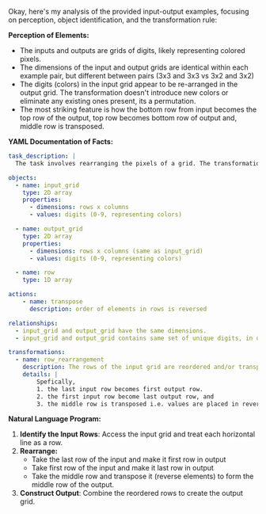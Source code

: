 Okay, here's my analysis of the provided input-output examples, focusing on perception, object identification, and the transformation rule:

**Perception of Elements:**

*   The inputs and outputs are grids of digits, likely representing colored pixels.
*   The dimensions of the input and output grids are identical within each example pair, but different between pairs (3x3 and 3x3 vs 3x2 and 3x2)
*   The digits (colors) in the input grid appear to be re-arranged in the output grid. The transformation doesn't introduce new colors or eliminate any existing ones present, its a permutation.
*   The most striking feature is how the bottom row from input becomes the top row of the output, top row becomes bottom row of output and, middle row is transposed.

**YAML Documentation of Facts:**


```yaml
task_description: |
  The task involves rearranging the pixels of a grid. The transformation maintains the dimensions of the grid.

objects:
  - name: input_grid
    type: 2D array
    properties:
      - dimensions: rows x columns
      - values: digits (0-9, representing colors)

  - name: output_grid
    type: 2D array
    properties:
      - dimensions: rows x columns (same as input_grid)
      - values: digits (0-9, representing colors)

  - name: row
    type: 1D array

actions:
    - name: transpose
      description: order of elements in rows is reversed

relationships:
  - input_grid and output_grid have the same dimensions.
  - input_grid and output_grid contains same set of unique digits, in other words color counts are same.

transformations:
  - name: row_rearrangement
    description: The rows of the input grid are reordered and/or transposed to form the output grid.
    details: |
        Spefically,
        1. the last input row becomes first output row.
        2. the first input row become last output row, and
        3. the middle row is transposed i.e. values are placed in reverse order.
```


**Natural Language Program:**

1.  **Identify the Input Rows**: Access the input grid and treat each horizontal line as a row.
2. **Rearrange:**
    *   Take the last row of the input and make it first row in output
    *    Take first row of the input and make it last row in output
    *   Take the middle row and transpose it (reverse elements) to form the middle row of the output.
3.  **Construct Output**: Combine the reordered rows to create the output grid.

